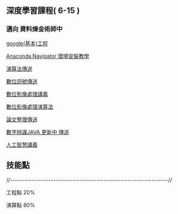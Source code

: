 ## 深度學習課程( 6-15 )
###  邁向 資料煉金術師中

[google(基本)工程](https://github.com/MyDearGreatTeacher/uTaipei2019)     
  
[Anaconda Navigator 環境安裝教學](https://github.com/SuWeizhe1124/AI-108-2/tree/master/%E5%B7%A5%E7%A8%8B%E7%A8%8B%E5%BC%8F%E8%AC%9B%E7%BE%A9)          
   
[ 演算法傳送 ](https://github.com/SuWeizhe1124/AI-108-2/tree/master/%E6%BC%94%E7%AE%97%E6%B3%95%20%E5%8F%83%E8%80%83)   
  
[數位訊號傳送](https://github.com/SuWeizhe1124/AI-108-2/tree/master/%E6%95%B8%E4%BD%8D%E8%A8%8A%E8%99%9F)  

[數位影像處理講義](https://github.com/SuWeizhe1124/AI-108-2/blob/master/%E5%B0%8F%E6%B3%A2%E5%9B%9B%E7%B6%AD.pdf)  

 [ 數位影像處理演算法 ](https://github.com/SuWeizhe1124/AI-108-2/blob/master/%E6%95%B8%E4%BD%8D%E5%BD%B1%E5%83%8F%E8%99%95%E7%90%86JAVA.rar) 
 
[ 論文整理傳送 ](https://github.com/SuWeizhe1124/AI-108-2/tree/master/%E8%AB%96%E6%96%87)    
  
[數字辨識JAVA 更新中 傳送](https://github.com/SuWeizhe1124/AI-108-2/tree/master/JAVA)  

[人工智慧講義](https://github.com/SuWeizhe1124/AI-108-2/tree/master/%E4%BA%BA%E5%B7%A5%E6%99%BA%E6%85%A7%E8%AC%9B%E7%BE%A9)

## 技能點
//------------------------------------------------------------------//

工程點   20%   

演算點   80%    


